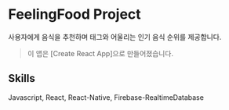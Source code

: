 # FeelingFood Project
사용자에게 음식을 추천하며 태그와 어울리는 인기 음식 순위를 제공합니다.
> 이 앱은 [Create React App]으로 만들어졌습니다.

## Skills
Javascript, React, React-Native, Firebase-RealtimeDatabase


